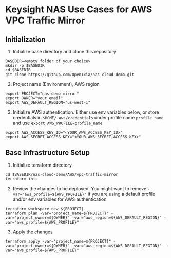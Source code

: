 # Keysight NAS Use Cases for AWS VPC Traffic Mirror

## Initialization

1. Initialize base directory and clone this repository

```Shell
BASEDIR=<empty folder of your choice>
mkdir -p $BASEDIR
cd $BASEDIR
git clone https://github.com/OpenIxia/nas-cloud-demo.git
```

2. Project name (Environment), AWS region

```Shell
export PROJECT="nas-demo-mirror"
export OWNER="your_email"
export AWS_DEFAULT_REGION="us-west-1"
```

3. Initialize AWS authentication. Either use env variables below, or store credentials in `$HOME/.aws/credentials` under profile name `profile_name` and use `export AWS_PROFILE=profile_name`

```Shell
export AWS_ACCESS_KEY_ID="<YOUR_AWS_ACCESS_KEY_ID>"
export AWS_SECRET_ACCESS_KEY="<YOUR_AWS_SECRET_ACCESS_KEY>"
```

## Base Infrastructure Setup

1. Initialize terraform directory

```Shell
cd $BASEDIR/nas-cloud-demo/AWS/vpc-traffic-mirror
terraform init
```

2. Review the changes to be deployed. You might want to remove `-var="aws_profile=${AWS_PROFILE}"` if you are using a default profile and/or env variables for AWS authentication

```Shell
terraform workspace new ${PROJECT}
terraform plan -var="project_name=${PROJECT}" -var="project_owner=${OWNER}" -var="aws_region=${AWS_DEFAULT_REGION}" -var="aws_profile=${AWS_PROFILE}"
```

3. Apply the changes

```Shell
terraform apply -var="project_name=${PROJECT}" -var="project_owner=${OWNER}" -var="aws_region=${AWS_DEFAULT_REGION}" -var="aws_profile=${AWS_PROFILE}"
```
